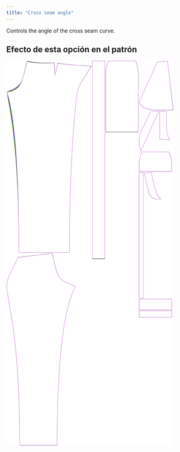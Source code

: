 ```yaml
---
title: "Cross seam angle"
---
```


Controls the angle of the cross seam curve.

## Efecto de esta opción en el patrón

![This image shows the effect of this option by superimposing several variants that have a different value for this option](charlie_crossseamcurveangle_sample.svg "Effect of this option on the pattern")
